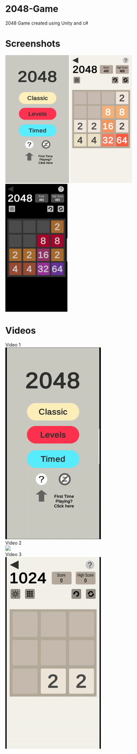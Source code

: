 # 2048-Game
2048 Game created using Unity and c#

# Screenshots
<img src="github-Images/2048_1.jpg" height="400">  <img src="github-Images/2048_2.jpg" height="400">  <img src="github-Images/2048_3.jpg" height="400">

# Videos
Video 1
<br/>
<img src="github-Images/2048Video1.gif" height="600">
<br/>
Video 2
<br/>
<img src="github-Images/2048Video2.gif" height="600">
<br/>
Video 3
<br/>
<img src="github-Images/2048Video3.gif" height="600">

